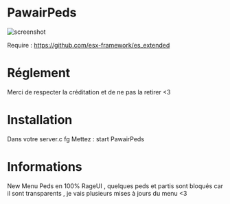 # PawairPeds

![screenshot](https://i.gyazo.com/36e8cc46026b4563b05bd2836f23b8e7.png)

Require :  https://github.com/esx-framework/es_extended

#  Réglement
Merci de respecter la créditation et de ne pas la retirer <3

# Installation 
Dans votre server.c fg  Mettez :
start PawairPeds


#  Informations
New Menu Peds en 100% RageUI , quelques peds et partis sont bloqués car il sont transparents , je vais plusieurs mises à jours du menu  <3
